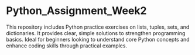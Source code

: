 # Python_Assignment_Week2
This repository includes Python practice exercises on lists, tuples, sets, and dictionaries. It provides clear, simple solutions to strengthen programming basics. Ideal for beginners looking to understand core Python concepts and enhance coding skills through practical examples.
